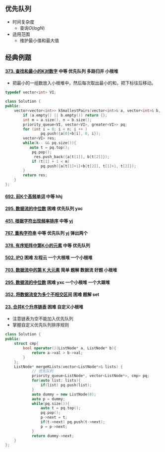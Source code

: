 ## 优先队列

-   时间复杂度
    -   查询$O(log N)$
-   适用范围
    -   维护最小值和最大值

## 经典例题

#### [373. 查找和最小的K对数字](https://leetcode-cn.com/problems/find-k-pairs-with-smallest-sums/) 中等 优先队列 多路归并 小根堆

-   把最小的一组数放入小根堆中，然后每次取出最小的和，把下标往后移动。

```cpp
typedef vector<int> VI;

class Solution {
public:
    vector<vector<int>> kSmallestPairs(vector<int>& a, vector<int>& b, int k) {
        if (a.empty() || b.empty()) return {};
        int m = a.size(), n = b.size();
        priority_queue<VI, vector<VI>, greater<VI>> pq;
        for (int i = 0; i < n; i ++ ) 
                pq.push({a[0]+b[i], 0, i});
        vector<VI> res;
        while(k-- && pq.size()){
           auto t = pq.top();
            pq.pop();
             res.push_back({a[t[1]], b[t[2]]});
            if (t[1] + 1 < m)
                pq.push({a[t[1]+1]+b[t[2]], t[1]+1, t[2]});  
        }
        return res;
    }
};

```

#### [692. 前K个高频单词](https://leetcode-cn.com/problems/top-k-frequent-words/)   中等 hhj

#### [295. 数据流的中位数](https://leetcode-cn.com/problems/find-median-from-data-stream/)  困难 优先队列 yxc

#### [451. 根据字符出现频率排序](https://leetcode-cn.com/problems/sort-characters-by-frequency/) 中等 yj 

#### [767. 重构字符串](https://leetcode-cn.com/problems/reorganize-string/) 中等 优先队列 yj 弹出两个

#### [378. 有序矩阵中第K小的元素](https://leetcode-cn.com/problems/kth-smallest-element-in-a-sorted-matrix/) 中等 优先队列

#### [502. IPO](https://leetcode-cn.com/problems/ipo/) 困难 左程云 一个大根堆 一个小根堆

#### [703. 数据流中的第 K 大元素](https://leetcode-cn.com/problems/kth-largest-element-in-a-stream/) 简单 题解 数据流 好题  小根堆

#### [295. 数据流的中位数](https://leetcode-cn.com/problems/find-median-from-data-stream/) 困难 yxc  一个小根堆 一个大跟堆 

#### [352. 将数据流变为多个不相交区间](https://leetcode-cn.com/problems/data-stream-as-disjoint-intervals/) 困难 题解 set 

#### [23. 合并K个升序链表](https://leetcode-cn.com/problems/merge-k-sorted-lists/) 困难 自定义小根堆

-   注意链表为空不能加入优先队列
-   掌握自定义优先队列排序规则

```cpp
class Solution {
public:
    struct cmp{
        bool operator()(ListNode* a, ListNode* b){
            return a->val > b->val;
        }
    };
    ListNode* mergeKLists(vector<ListNode*>& lists) {
            // 优先队列
            priority_queue<ListNode*, vector<ListNode*>, cmp> pq; 
            for(auto list: lists){
                if(list) pq.push(list);
            }
            auto dummy = new ListNode(0);
            auto p = dummy;
            while(pq.size()){
                auto t = pq.top();
                pq.pop();
                p->next = t;
                if(t->next) pq.push(t->next);
                p = p->next;
            }
            return dummy->next;
    }
};
```





